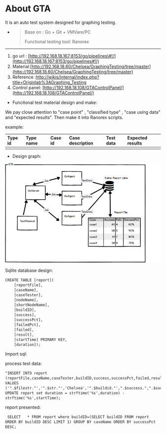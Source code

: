 # About GTA

It is an auto test system designed for graphing testing.

* > Base on : Go + Git + VMVare/PC
  >
  > Functional testing tool: Ranorex

---

1. go url : [http://192.168.18.167:8153/go/pipelines\#!/](http://192.168.18.167:8153/go/pipelines#!/)
2. Material:[http://192.168.18.60/Chelsea/GraphingTesting/tree/master](http://192.168.18.60/Chelsea/GraphingTesting/tree/master)
3. Reference :[http://wikis/internal/index.php?title=Originlab%3AGraphing\_Testing](http://wikis/internal/index.php?title=Originlab%3AGraphing_Testing)
4. Control panel: [http://192.168.18.108/GTAControlPanel/](http://192.168.18.108/GTAControlPanel/)



* Funcitonal test material design and make:

We pay close attention to "case point" , "classified type" , "case using data" and "expected results". Then make it into Ranorex scripts.

example:

| Type id | Type name | Case id | Case description | Test data | Expected results |
| :--- | :--- | :--- | :--- | :--- | :--- |
|  |  |  |  |  |  |



* Design graph:

![](/assets/gtade.png)

Sqlite database design:

```
CREATE TABLE [report](
    [reportFile], 
    [caseName], 
    [caseTester], 
    [nodeName], 
    [shortNodeName], 
    [buildID], 
    [success], 
    [successPct], 
    [failedPct], 
    [failed], 
    [result], 
    [startTime] PRIMARY KEY, 
    [duration]);
```

Import sql:

process test data:

```
"INSERT INTO report (reportFile,caseName,caseTester,buildID,success,successPct,failed,result,startTime,duration) VALUES ('".$filestr."','".$str."','Chelsea','".$buildid."',".$success.",".$successPct.",".$failed.",'".$$result."','".$startTime."','".$duration."')"
UPDATE report set duration = strftime('%s',duration) - strftime('%s',startTime);
```

report presented:

```
 SELECT   * FROM report where buildID=(SELECT buildID FROM report ORDER BY buildID DESC LIMIT 1) GROUP BY caseName ORDER BY successPct DESC;
```



